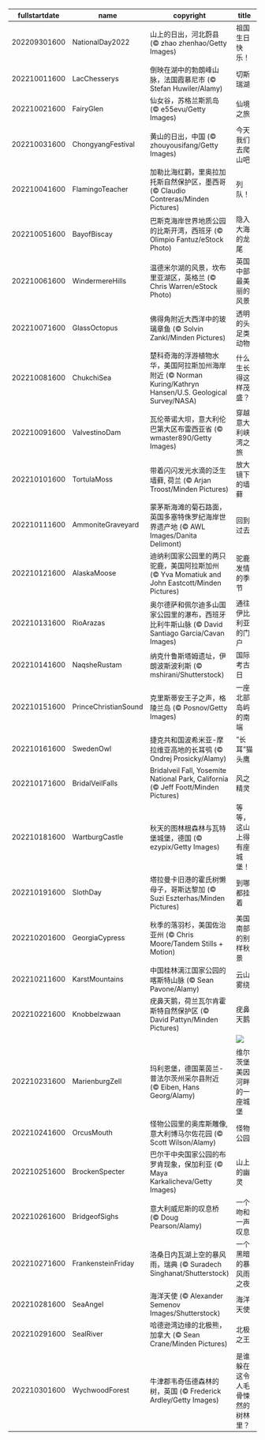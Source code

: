 |fullstartdate|name|copyright|title|image|
|--|--|--|--|--|
202209301600|NationalDay2022|山上的日出，河北蔚县 (© zhao zhenhao/Getty Images)|祖国生日快乐！|![](/zh-CN/2022/10/202209301600NationalDay2022.jpg)|
202210011600|LacChesserys|倒映在湖中的勃朗峰山脉，法国霞慕尼市 (© Stefan Huwiler/Alamy)|切斯瑞湖|![](/zh-CN/2022/10/202210011600LacChesserys.jpg)|
202210021600|FairyGlen|仙女谷，苏格兰斯凯岛 (© e55evu/Getty Images)|仙境之旅|![](/zh-CN/2022/10/202210021600FairyGlen.jpg)|
202210031600|ChongyangFestival|黄山的日出，中国 (© zhouyousifang/Getty Images)|今天我们去爬山吧|![](/zh-CN/2022/10/202210031600ChongyangFestival.jpg)|
202210041600|FlamingoTeacher|加勒比海红鹳，里奥拉加托斯自然保护区，墨西哥 (© Claudio Contreras/Minden Pictures)|列队！|![](/zh-CN/2022/10/202210041600FlamingoTeacher.jpg)|
202210051600|BayofBiscay|巴斯克海岸世界地质公园的比斯开湾，西班牙 (© Olimpio Fantuz/eStock Photo)|隐入大海的龙尾|![](/zh-CN/2022/10/202210051600BayofBiscay.jpg)|
202210061600|WindermereHills|温德米尔湖的风景，坎布里亚湖区，英格兰 (© Chris Warren/eStock Photo)|英国中部最美丽的风景|![](/zh-CN/2022/10/202210061600WindermereHills.jpg)|
202210071600|GlassOctopus|佛得角附近大西洋中的玻璃章鱼 (© Solvin Zankl/Minden Pictures)|透明的头足类动物|![](/zh-CN/2022/10/202210071600GlassOctopus.jpg)|
202210081600|ChukchiSea|楚科奇海的浮游植物水华，美国阿拉斯加州海岸附近 (© Norman Kuring/Kathryn Hansen/U.S. Geological Survey/NASA)|什么生长得这样茂盛？|![](/zh-CN/2022/10/202210081600ChukchiSea.jpg)|
202210091600|ValvestinoDam|瓦伦蒂诺大坝，意大利伦巴第大区布雷西亚省 (© wmaster890/Getty Images)|穿越意大利峡湾之旅|![](/zh-CN/2022/10/202210091600ValvestinoDam.jpg)|
202210101600|TortulaMoss|带着闪闪发光水滴的泛生墙藓, 荷兰 (© Arjan Troost/Minden Pictures)|放大镜下的墙藓|![](/zh-CN/2022/10/202210101600TortulaMoss.jpg)|
202210111600|AmmoniteGraveyard|蒙茅斯海滩的菊石路面，英国多塞特侏罗纪海岸世界遗产地 (© AWL Images/Danita Delimont)|回到过去|![](/zh-CN/2022/10/202210111600AmmoniteGraveyard.jpg)|
202210121600|AlaskaMoose|迪纳利国家公园里的两只驼鹿，美国阿拉斯加州 (© Yva Momatiuk and John Eastcott/Minden Pictures)|驼鹿发情的季节|![](/zh-CN/2022/10/202210121600AlaskaMoose.jpg)|
202210131600|RioArazas|奥尔德萨和佩尔迪多山国家公园里的瀑布，西班牙比利牛斯山脉 (© David Santiago Garcia/Cavan Images)|通往伊比利亚的门户|![](/zh-CN/2022/10/202210131600RioArazas.jpg)|
202210141600|NaqsheRustam|纳克什鲁斯塔姆遗址，伊朗波斯波利斯 (© mshirani/Shutterstock)|国际考古日|![](/zh-CN/2022/10/202210141600NaqsheRustam.jpg)|
202210151600|PrinceChristianSound|克里斯蒂安王子之声，格陵兰岛 (© Posnov/Getty Images)|一座北部岛屿的南端|![](/zh-CN/2022/10/202210151600PrinceChristianSound.jpg)|
202210161600|SwedenOwl|捷克共和国波希米亚-摩拉维亚高地的长耳鸮 (© Ondrej Prosicky/Alamy)|“长耳”猫头鹰|![](/zh-CN/2022/10/202210161600SwedenOwl.jpg)|
202210171600|BridalVeilFalls|Bridalveil Fall, Yosemite National Park, California (© Jeff Foott/Minden Pictures)|风之精灵|![](/zh-CN/2022/10/202210171600BridalVeilFalls.jpg)|
202210181600|WartburgCastle|秋天的图林根森林与瓦特堡城堡，德国 (© ezypix/Getty Images)|等等，这山上得有座城堡！|![](/zh-CN/2022/10/202210181600WartburgCastle.jpg)|
202210191600|SlothDay|塔拉曼卡旧港的霍氏树懒母子，哥斯达黎加 (© Suzi Eszterhas/Minden Pictures)|到哪都挂着|![](/zh-CN/2022/10/202210191600SlothDay.jpg)|
202210201600|GeorgiaCypress|秋季的落羽杉，美国佐治亚州 (© Chris Moore/Tandem Stills + Motion)|美国南部的别样秋景|![](/zh-CN/2022/10/202210201600GeorgiaCypress.jpg)|
202210211600|KarstMountains|中国桂林漓江国家公园的喀斯特山脉 (© Sean Pavone/Alamy)|云山雾绕|![](/zh-CN/2022/10/202210211600KarstMountains.jpg)|
202210221600|Knobbelzwaan|疣鼻天鹅，荷兰瓦尔肯霍斯特自然保护区 (© David Pattyn/Minden Pictures)|疣鼻天鹅|![](/zh-CN/2022/10/202210221600Knobbelzwaan.jpg)|
||||![](/zh-CN/2022/10/.jpg)|
202210231600|MarienburgZell|玛利恩堡，德国莱茵兰-普法尔茨州采尔县附近 (© Eiben, Hans Georg/Alamy)|维尔茨堡美因河畔的一座城堡|![](/zh-CN/2022/10/202210231600MarienburgZell.jpg)|
202210241600|OrcusMouth|怪物公园里的奥库斯雕像, 意大利博马尔佐花园 (© Scott Wilson/Alamy)|怪物公园|![](/zh-CN/2022/10/202210241600OrcusMouth.jpg)|
202210251600|BrockenSpecter|巴尔干中央国家公园的布罗肯现象，保加利亚 (© Maya Karkalicheva/Getty Images)|山上的幽灵|![](/zh-CN/2022/10/202210251600BrockenSpecter.jpg)|
202210261600|BridgeofSighs|意大利威尼斯的叹息桥 (© Doug Pearson/Alamy)|一个吻和一声叹息|![](/zh-CN/2022/10/202210261600BridgeofSighs.jpg)|
202210271600|FrankensteinFriday|洛桑日内瓦湖上空的暴风雨，瑞典 (© Suradech Singhanat/Shutterstock)|一个黑暗的暴风雨之夜|![](/zh-CN/2022/10/202210271600FrankensteinFriday.jpg)|
202210281600|SeaAngel|海洋天使 (© Alexander Semenov Images/Shutterstock)|海洋天使|![](/zh-CN/2022/10/202210281600SeaAngel.jpg)|
202210291600|SealRiver|哈德逊湾边缘的北极熊，加拿大 (© Sean Crane/Minden Pictures)|北极之王|![](/zh-CN/2022/10/202210291600SealRiver.jpg)|
202210301600|WychwoodForest|牛津郡韦奇伍德森林的树，英国 (© Frederick Ardley/Getty Images)|是谁躲在这令人毛骨悚然的树林里？|![](/zh-CN/2022/10/202210301600WychwoodForest.jpg)|
